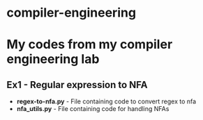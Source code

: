 # compiler-engineering

My codes from my compiler engineering lab
===
## Ex1 - Regular expression to NFA
* **regex-to-nfa.py** - File containing code to convert regex to nfa
* **nfa_utils.py** - File containing code for handling NFAs
